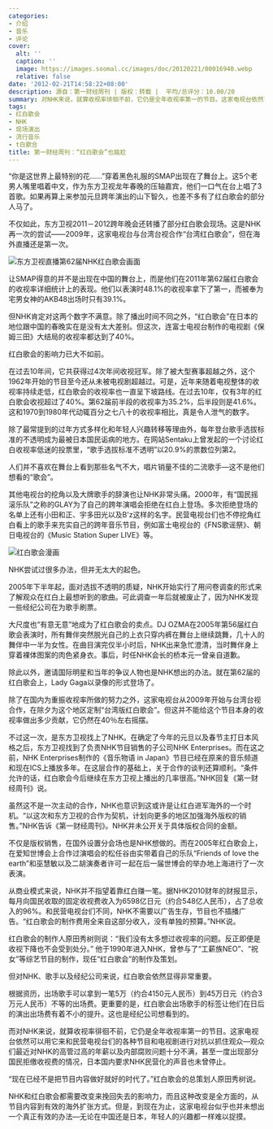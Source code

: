 ```yaml
---
categories:
- 介绍
- 音乐
- 评论
cover:
  alt: ''
  caption: ''
  image: https://images.soomal.cc/images/doc/20120221/00016940.webp
  relative: false
date: '2012-02-21T14:58:22+08:00'
description: 源自：第一财经周刊 | 版权：转载 |  平均/总评分：10.00/20
summary: 对NHK来说，就算收视率徘徊不前，它仍是全年收视率第一的节目。这家电视台依然可以用它来和民营电视台们的各种节目和电视剧进行对抗以抓住观众―观众们最近对NHK的高管过高的年薪以及内部腐败问题十分不满，甚至一度出现部分国民拒缴收视费的情况，日本国内要求NHK民营化的声音也未曾停止……
tags:
- 红白歌会
- NHK
- 现场演出
- 流行音乐
- t白歌合
title: 第一财经周刊：“红白歌会”也尴尬
---
```


“你是这世界上最特别的花……”穿着黑色礼服的SMAP出现在了舞台上。这5个老男人嘴里唱着中文，作为东方卫视龙年春晚的压轴嘉宾，他们一口气在台上唱了3首歌。如果再算上来参加元旦跨年演出的山下智久，也差不多有了红白歌会的部分人马了。

不仅如此，东方卫视2011－2012跨年晚会还转播了部分红白歌会现场。这是NHK再一次的尝试――2009年，这家电视台与台湾台视合作“台湾红白歌会”，但在海外直播还是第一次。 

![东方卫视直播第62届NHK红白歌会画面](https://images.soomal.cc/images/doc/20120221/00016939.webp)





让SMAP得意的并不是出现在中国的舞台上，而是他们在2011年第62届红白歌会的收视率详细统计上的表现。他们以表演时48.1%的收视率拿下了第一，而被奉为宅男女神的AKB48出场时只有39.1%。 

但NHK肯定对这两个数字不满意。除了播出时间不同之外，“红白歌会”在日本的地位跟中国的春晚实在是没有太大差别。但这次，连富士电视台制作的电视剧《保姆三田》大结局的收视率都达到了40%。 

红白歌会的影响力已大不如前。 

在过去10年间，它共获得过4次年间收视冠军。除了被大型赛事超越之外，这个1962年开始的节目至今还从未被电视剧超越过。可是，近年来随着电视整体的收视率持续走低，红白歌会的收视率也一直呈下坡路线。在过去10年，仅有3年的红白歌会收视超过了40%。第62届前半段的收视率为35.2%，后半段则是41.6%。这和1970到1980年代动辄百分之七八十的收视率相比，真是令人泄气的数字。 

除了最常提到的过年方式多样化和年轻人兴趣转移等理由外，每年登台歌手选拔标准的不透明成为最被日本国民诟病的地方。在网站Sentaku上曾发起的一个讨论红白收视率低迷的投票里，“歌手选拔标准不透明”以20.9%的票数位列第2。 

人们并不喜欢在舞台上看到那些名气不大，唱片销量不佳的二流歌手―这不是他们想看的“歌会”。 

其他电视台的挖角以及大牌歌手的辞演也让NHK非常头痛。2000年，有“国民摇滚乐队”之称的GLAY为了自己的跨年演唱会拒绝在红白上登场。多次拒绝登场的名单上还有小田和正、宇多田光以及B'z这样的名字。民营电视台们也不停挖角红白看上的歌手来充实自己的跨年音乐节目，例如富士电视台的《FNS歌谣祭》、朝日电视台的《Music Station Super LIVE》等。 

![红白歌会漫画](https://images.soomal.cc/images/doc/20120221/00016940.webp)





NHK尝试过很多办法，但并无太大的起色。 

2005年下半年起，面对选拔不透明的质疑，NHK开始实行了用问卷调查的形式来了解观众在红白上最想听到的歌曲。可此调查一年后就被废止了，因为NHK发现一些经纪公司在为歌手刷票。 

大尺度也“有意无意”地成为了红白歌会的卖点。DJ OZMA在2005年第56届红白歌会表演时，所有舞伴突然脱光自己的上衣只穿内裤在舞台上继续跳舞，几十人的舞伴中一半为女性。在曲目演完仅半小时后，NHK出来急忙澄清，当时舞伴身上穿着裸体图案的肉色紧身衣。事后，时任NHK会长的桥本元一曾亲自道歉。 

除此以外，邀请国际明星和当年的争议人物也是NHK想出的办法。就在第62届的红白歌会上，Lady Gaga以录像的形式登场了。 

除了在国内为重振收视率所做的努力之外，这家电视台从2009年开始与台湾台视合作，在除夕为这个地区定制“台湾版红白歌会”。但这并不能给这个节目本身的收视率做出多少贡献，它仍然在40％左右摇摆。 

不过这一次，是东方卫视找上了NHK。在确定了今年的元旦以及春节主打日本风格之后，东方卫视找到了负责NHK节目销售的子公司NHK Enterprises。而在这之前，NHK Enterprises制作的《音乐物语 in Japan》节目已经在原来的音乐频道和现在ICS上播放多年。在这层合作的基础上，关于合作的谈判还算顺利。“条件允许的话，红白歌会今后继续在东方卫视上播出的几率很高。”NHK回复《第一财经周刊》说。 

虽然这不是一次主动的合作，NHK也意识到这或许是让红白进军海外的一个时机。“以这次和东方卫视的合作为契机，计划向更多的地区加强海外版权的销售。”NHK告诉《第一财经周刊》。NHK并未公开关于具体版权合同的金额。 

不仅是版权销售，在国外设置分会场也是NHK想做的。而在2005年红白歌会上，在爱知世博会上合作过演唱会的松任谷由实带着自己的乐队“Friends of love the earth”和巫慧敏以及二胡演奏者许可一起在后一届世博会的举办地上海进行了一次表演。 

从商业模式来说，NHK并不指望着靠红白赚一笔。据NHK2010财年的财报显示，每月向国民收取的固定收视费收入为6598亿日元（约合548亿人民币），占了总收入的96%。和民营电视台们不同，NHK不需要以广告生存，节目也不插播广告。“红白歌会的制作费用全来自这部分收入，没有单独的预算。”NHK说。 

红白歌会的制作人原田秀树则说：“我们没有太多想过收视率的问题。反正即便是收视下降也不会受到处分。” 他于1990年进入NHK，曾参与了“工薪族NEO”、“祝女”等综艺节目的制作，现任“红白歌会”的制作及策划。 

但对NHK、歌手以及经纪公司来说，红白歌会依然显得非常重要。 

根据资历，出场歌手可以拿到一笔5万（约合4150元人民币）到45万日元（约合3万元人民币）不等的出场费。更重要的是，红白歌会出场歌手的标签让他们在日后的演出出场费有着不小的提升。这也是经纪公司想看到的。 

而对NHK来说，就算收视率徘徊不前，它仍是全年收视率第一的节目。这家电视台依然可以用它来和民营电视台们的各种节目和电视剧进行对抗以抓住观众―观众们最近对NHK的高管过高的年薪以及内部腐败问题十分不满，甚至一度出现部分国民拒缴收视费的情况，日本国内要求NHK民营化的声音也未曾停止。 

“现在已经不是把节目内容做好就好的时代了。”红白歌会的总策划人原田秀树说。 

NHK和红白歌会都需要改变来挽回失去的影响力，而且这种改变是全方面的，从节目内容到有效的海外扩张方式。但是，到现在为止，这家电视台似乎也并未想出一个真正有效的办法―无论在中国还是日本，年轻人的兴趣都一样难以捉摸。